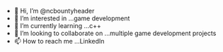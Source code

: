 - 👋 Hi, I’m @ncbountyheader
- 👀 I’m interested in ...game development
- 🌱 I’m currently learning ...c++
- 💞️ I’m looking to collaborate on ...multiple game development projects
- 📫 How to reach me ...LinkedIn

<!---
ncbountyheader/ncbountyheader is a ✨ special ✨ repository because its `README.md` (this file) appears on your GitHub profile.
You can click the Preview link to take a look at your changes.
--->
